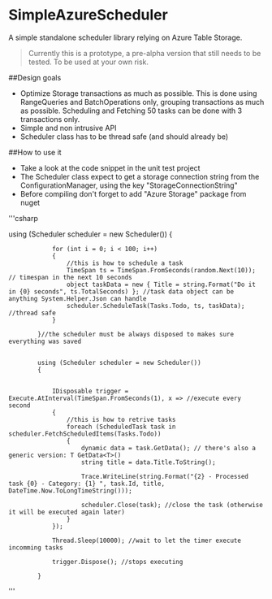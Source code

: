 SimpleAzureScheduler
====================

A simple standalone scheduler library relying on Azure Table Storage.

> Currently this is a prototype, a pre-alpha version that still needs to be tested. To be used at your own risk.


##Design goals

* Optimize Storage transactions as much as possible. This is done using RangeQueries and BatchOperations only, grouping transactions as much as possible. Scheduling and Fetching 50 tasks can be done with 3 transactions only.
* Simple and non intrusive API
* Scheduler class has to be thread safe (and should already be)

##How to use it
* Take a look at the code snippet in the unit test project
* The Scheduler class expect to get a storage connection string from the ConfigurationManager, using the key "StorageConnectionString"
* Before compiling don't forget to add "Azure Storage" package from nuget

'''csharp

  using (Scheduler scheduler = new Scheduler())
            {

                for (int i = 0; i < 100; i++)
                {
                    //this is how to schedule a task
                    TimeSpan ts = TimeSpan.FromSeconds(random.Next(10)); // timespan in the next 10 seconds
                    object taskData = new { Title = string.Format("Do it in {0} seconds", ts.TotalSeconds) }; //task data object can be anything System.Helper.Json can handle
                    scheduler.ScheduleTask(Tasks.Todo, ts, taskData); //thread safe
                }

            }//the scheduler must be always disposed to makes sure everything was saved


            using (Scheduler scheduler = new Scheduler())
            {
                

                IDisposable trigger = Execute.AtInterval(TimeSpan.FromSeconds(1), x => //execute every second
                {
                    //this is how to retrive tasks
                    foreach (ScheduledTask task in scheduler.FetchScheduledItems(Tasks.Todo))
                    {
                        dynamic data = task.GetData(); // there's also a generic version: T GetData<T>()
                        string title = data.Title.ToString();

                        Trace.WriteLine(string.Format("{2} - Processed task {0} - Category: {1} ", task.Id, title, DateTime.Now.ToLongTimeString()));

                        scheduler.Close(task); //close the task (otherwise it will be executed again later)
                    }
                });

                Thread.Sleep(10000); //wait to let the timer execute incomming tasks

                trigger.Dispose(); //stops executing

            }

'''